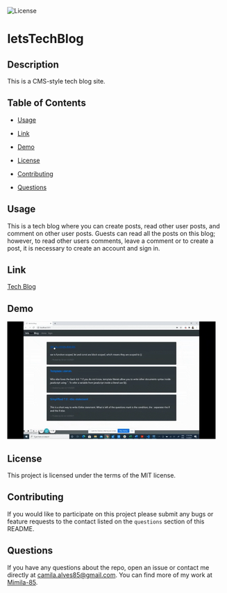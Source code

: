 ![License](https://img.shields.io/badge/license-MIT-blue)
# letsTechBlog

## Description

This is a CMS-style tech blog site.

## Table of Contents

* [Usage](#usage)

* [Link](#link)

* [Demo](#Demo)

* [License](#license)

* [Contributing](#contributing)

* [Questions](#questions)

## Usage

This is a tech blog where you can create posts, read other user posts, and comment on other user posts. Guests can read all the posts on this blog; however, to read other users comments, leave a comment or to create a post, it is necessary to create an account and sign in.

## Link
[Tech Blog](https://letstechblog.herokuapp.com/)

## Demo
![Tech Blog Demo](https://github.com/Mimila-85/Tech-Blog/blob/master/public/images/letsTechBlogDemo.gif)

## License

This project is licensed under the terms of the MIT license.

## Contributing

If you would like to participate on this project please submit any bugs or feature requests to the contact listed on the `questions` section of this README. 

## Questions

If you have any questions about the repo, open an issue or contact me directly at camila.alves85@gmail.com. You can find more of my work at [Mimila-85](https://github.com/Mimila-85).